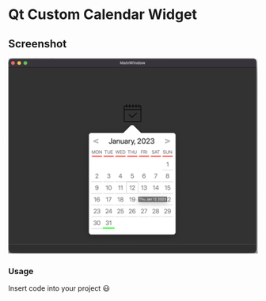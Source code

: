 # Qt Custom Calendar Widget

## Screenshot

![Alt text](./screenshot/test_window.png "Screeshot")

### Usage

Insert code into your project :smiley:
